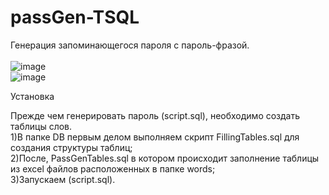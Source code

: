 # passGen-TSQL
Генерация запоминающегося пароля с пароль-фразой. 
<br/><br/>
![image](https://github.com/Sabwoofer220W/passGen-TSQL/assets/91384324/1f349444-b4f5-4884-9c16-48489cfb6821)
<br/>
![image](https://github.com/Sabwoofer220W/passGen-TSQL/assets/91384324/2164fc7a-1500-41fb-9da9-f05f8e1baead)
<br/>
<p>Установка</p>
Прежде чем генерировать пароль (script.sql), необходимо создать таблицы слов.
<br/>
1)В папке DB первым делом выполняем скрипт FillingTables.sql для создания структуры таблиц;
<br/>
2)После, PassGenTables.sql в котором происходит заполнение таблицы из excel файлов расположенных в папке words;
<br/>
3)Запускаем (script.sql).
